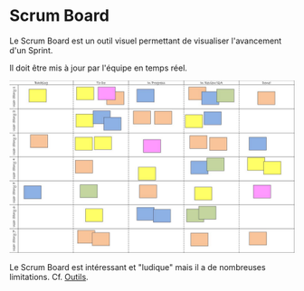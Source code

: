 # Scrum Board

Le Scrum Board est un outil visuel permettant de visualiser l'avancement d'un Sprint.

Il doit être mis à jour par l'équipe en temps réel.

![Scrum Board](../.gitbook/assets/scrum-board.png)

Le Scrum Board est intéressant et "ludique" mais il a de nombreuses limitations. Cf. [Outils](../outils.md).


